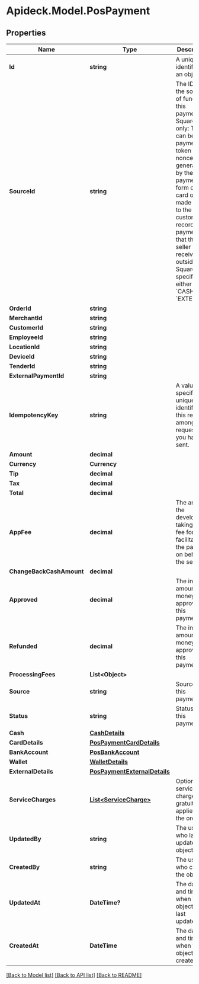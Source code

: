 # Apideck.Model.PosPayment

## Properties

Name | Type | Description | Notes
------------ | ------------- | ------------- | -------------
**Id** | **string** | A unique identifier for an object. | [optional] [readonly] 
**SourceId** | **string** | The ID for the source of funds for this payment. Square-only: This can be a payment token (card nonce) generated by the payment form or a card on file made linked to the customer. if recording a payment that the seller received outside of Square, specify either &#x60;CASH&#x60; or &#x60;EXTERNAL&#x60;. | 
**OrderId** | **string** |  | 
**MerchantId** | **string** |  | [optional] 
**CustomerId** | **string** |  | 
**EmployeeId** | **string** |  | [optional] 
**LocationId** | **string** |  | [optional] 
**DeviceId** | **string** |  | [optional] 
**TenderId** | **string** |  | 
**ExternalPaymentId** | **string** |  | [optional] 
**IdempotencyKey** | **string** | A value you specify that uniquely identifies this request among requests you have sent. | [optional] 
**Amount** | **decimal** |  | 
**Currency** | **Currency** |  | 
**Tip** | **decimal** |  | [optional] 
**Tax** | **decimal** |  | [optional] 
**Total** | **decimal** |  | [optional] 
**AppFee** | **decimal** | The amount the developer is taking as a fee for facilitating the payment on behalf of the seller. | [optional] 
**ChangeBackCashAmount** | **decimal** |  | [optional] 
**Approved** | **decimal** | The initial amount of money approved for this payment. | [optional] 
**Refunded** | **decimal** | The initial amount of money approved for this payment. | [optional] 
**ProcessingFees** | **List&lt;Object&gt;** |  | [optional] 
**Source** | **string** | Source of this payment. | [optional] 
**Status** | **string** | Status of this payment. | [optional] 
**Cash** | [**CashDetails**](CashDetails.md) |  | [optional] 
**CardDetails** | [**PosPaymentCardDetails**](PosPaymentCardDetails.md) |  | [optional] 
**BankAccount** | [**PosBankAccount**](PosBankAccount.md) |  | [optional] 
**Wallet** | [**WalletDetails**](WalletDetails.md) |  | [optional] 
**ExternalDetails** | [**PosPaymentExternalDetails**](PosPaymentExternalDetails.md) |  | [optional] 
**ServiceCharges** | [**List&lt;ServiceCharge&gt;**](ServiceCharge.md) | Optional service charges or gratuity tip applied to the order. | [optional] 
**UpdatedBy** | **string** | The user who last updated the object. | [optional] [readonly] 
**CreatedBy** | **string** | The user who created the object. | [optional] [readonly] 
**UpdatedAt** | **DateTime?** | The date and time when the object was last updated. | [optional] [readonly] 
**CreatedAt** | **DateTime** | The date and time when the object was created. | [optional] [readonly] 

[[Back to Model list]](../README.md#documentation-for-models) [[Back to API list]](../README.md#documentation-for-api-endpoints) [[Back to README]](../README.md)

